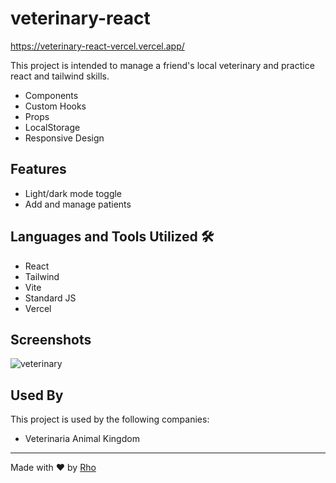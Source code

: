 # veterinary-react
https://veterinary-react-vercel.vercel.app/

This project is intended to manage a friend's local veterinary and practice react and tailwind skills.

* Components
* Custom Hooks
* Props
* LocalStorage
* Responsive Design

## Features

- Light/dark mode toggle
- Add and manage patients

## Languages and Tools Utilized 🛠️

* React
* Tailwind
* Vite
* Standard JS
* Vercel

## Screenshots
![veterinary](https://user-images.githubusercontent.com/117315116/229665269-71f50248-ac0a-4e67-8acd-57fb023e9c2a.jpg)

## Used By

This project is used by the following companies:

- Veterinaria Animal Kingdom



---
Made with ❤️ by [Rho](https://github.com/idrodrigo) 

